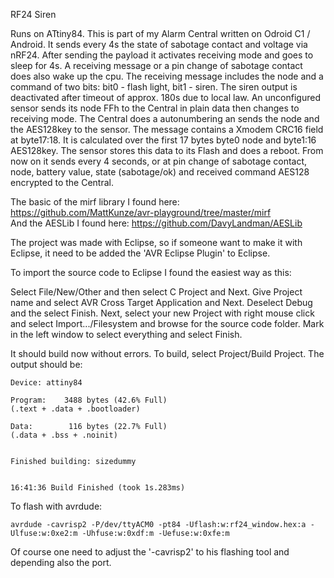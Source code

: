 RF24 Siren

Runs on ATtiny84. This is part of my Alarm Central written on Odroid C1 / Android.
It sends every 4s the state of sabotage contact and voltage via nRF24. After sending the payload it activates receiving mode and goes to sleep for 4s. A receiving message or a pin change of sabotage contact does also wake up the cpu. The receiving message includes the node and a command of two bits: bit0 - flash light, bit1 - siren. The siren output is deactivated after timeout of approx. 180s due to local law.
An unconfigured sensor sends its node FFh to the Central in plain data then changes to receiving mode. The Central does a autonumbering an sends the node and the AES128key to the sensor. The message contains a Xmodem CRC16 field at byte17:18. It is calculated over the first 17 bytes byte0 node and byte1:16 AES128key. The sensor stores this data to its Flash and does a reboot. From now on it sends every 4 seconds, or at pin change of sabotage contact, node, battery value, state (sabotage/ok) and received command AES128 encrypted to the Central.

The basic of the mirf library I found here: https://github.com/MattKunze/avr-playground/tree/master/mirf  
And the AESLib I found here: https://github.com/DavyLandman/AESLib  

The project was made with Eclipse, so if someone want to make it with Eclipse, it need to be added the 'AVR Eclipse Plugin' to Eclipse.  

To import the source code to Eclipse I found the easiest way as this:  

Select File/New/Other and then select C Project and Next. Give Project name and select AVR Cross Target Application and Next. Deselect Debug and the select Finish.
Next, select your new Project with right mouse click and select Import.../Filesystem and browse for the source code folder. Mark in the left window to select everything and select Finish.

It should build now without errors. To build, select Project/Build Project. The output should be:
```
Device: attiny84

Program:    3488 bytes (42.6% Full)
(.text + .data + .bootloader)

Data:        116 bytes (22.7% Full)
(.data + .bss + .noinit)


Finished building: sizedummy
 

16:41:36 Build Finished (took 1s.283ms)
```

To flash with avrdude:
```
avrdude -cavrisp2 -P/dev/ttyACM0 -pt84 -Uflash:w:rf24_window.hex:a -Ulfuse:w:0xe2:m -Uhfuse:w:0xdf:m -Uefuse:w:0xfe:m
```
Of course one need to adjust the '-cavrisp2' to his flashing tool and depending also the port.

